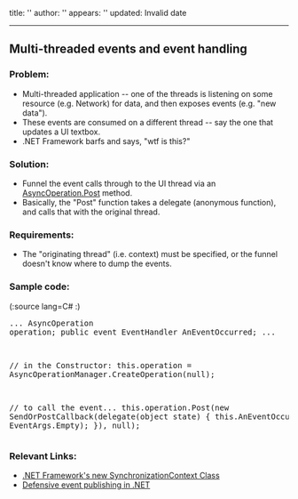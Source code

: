 title: ''
author: ''
appears: ''
updated: Invalid date

---

## Multi-threaded events and event handling

### Problem:

* Multi-threaded application -- one of the threads is listening on some resource (e.g. Network) for data, and then exposes events (e.g. "new data").
* These events are consumed on a different thread -- say the one that updates a UI textbox.
* .NET Framework barfs and says, "wtf is this?"

### Solution:

* Funnel the event calls through to the UI thread via an [AsyncOperation.Post](http://msdn2.microsoft.com/en-us/library/system.componentmodel.asyncoperation.postd=ide.aspx) method.
* Basically, the "Post" function takes a delegate (anonymous function), and calls that with the original thread.

### Requirements:

* The "originating thread" (i.e. context) must be specified, or the funnel doesn't know where to dump the events.

### Sample code:

(:source lang=C# :) <pre class="escaped">...
AsyncOperation operation;
public event EventHandler AnEventOccurred;
...

// in the Constructor:
this.operation = AsyncOperationManager.CreateOperation(null);

// to call the event...
this.operation.Post(new SendOrPostCallback(delegate(object state) { 
   this.AnEventOccurred(this, EventArgs.Empty); 
}), null);
</pre>

### Relevant Links:

* [.NET Framework's new SynchronizationContext Class](http://www.codeproject.com/useritems/SyncContextTutorial.asp)
* [Defensive event publishing in .NET](http://weblogs.asp.net/rosherove/articles/DefensiveEventPublishing.aspx)
